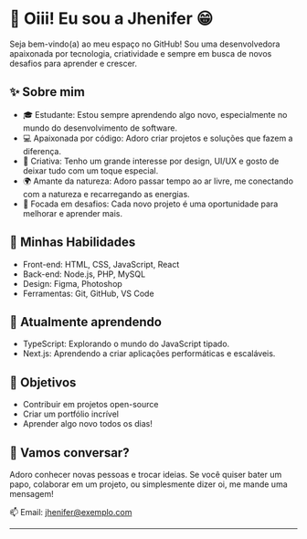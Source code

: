 


# 🌸 Oiii! Eu sou a Jhenifer 😁


Seja bem-vindo(a) ao meu espaço no GitHub! Sou uma desenvolvedora apaixonada por tecnologia, criatividade e sempre em busca de novos desafios para aprender e crescer.

## ✨ Sobre mim

- 🎓 Estudante: Estou sempre aprendendo algo novo, especialmente no mundo do desenvolvimento de software.
- 💻 Apaixonada por código: Adoro criar projetos e soluções que fazem a diferença.
- 🎨 Criativa: Tenho um grande interesse por design, UI/UX e gosto de deixar tudo com um toque especial.
- 🌍 Amante da natureza: Adoro passar tempo ao ar livre, me conectando com a natureza e recarregando as energias.
- 💪 Focada em desafios: Cada novo projeto é uma oportunidade para melhorar e aprender mais.

## 🚀 Minhas Habilidades

- Front-end: HTML, CSS, JavaScript, React
- Back-end: Node.js, PHP, MySQL
- Design: Figma, Photoshop
- Ferramentas: Git, GitHub, VS Code

## 🌱 Atualmente aprendendo

- TypeScript: Explorando o mundo do JavaScript tipado.
- Next.js: Aprendendo a criar aplicações performáticas e escaláveis.

## 🎯 Objetivos

- Contribuir em projetos open-source
- Criar um portfólio incrível
- Aprender algo novo todos os dias!

## 💌 Vamos conversar?

Adoro conhecer novas pessoas e trocar ideias. Se você quiser bater um papo, colaborar em um projeto, ou simplesmente dizer oi, me mande uma mensagem!

📫 Email: jhenifer@exemplo.com

---

```markdown

